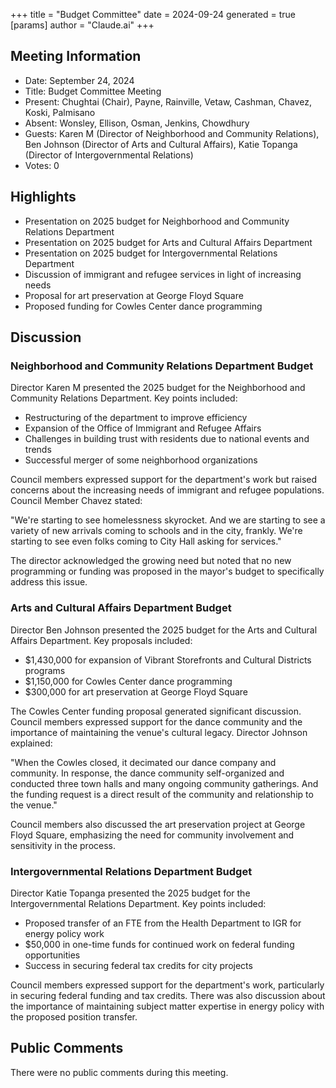 +++
title = "Budget Committee"
date = 2024-09-24
 generated = true
[params]
  author = "Claude.ai"
+++

## Meeting Information

- Date: September 24, 2024
- Title: Budget Committee Meeting
- Present: Chughtai (Chair), Payne, Rainville, Vetaw, Cashman, Chavez, Koski, Palmisano
- Absent: Wonsley, Ellison, Osman, Jenkins, Chowdhury
- Guests: Karen M (Director of Neighborhood and Community Relations), Ben Johnson (Director of Arts and Cultural Affairs), Katie Topanga (Director of Intergovernmental Relations)
- Votes: 0

## Highlights

- Presentation on 2025 budget for Neighborhood and Community Relations Department
- Presentation on 2025 budget for Arts and Cultural Affairs Department
- Presentation on 2025 budget for Intergovernmental Relations Department
- Discussion of immigrant and refugee services in light of increasing needs
- Proposal for art preservation at George Floyd Square
- Proposed funding for Cowles Center dance programming

## Discussion

### Neighborhood and Community Relations Department Budget

Director Karen M presented the 2025 budget for the Neighborhood and Community Relations Department. Key points included:

- Restructuring of the department to improve efficiency
- Expansion of the Office of Immigrant and Refugee Affairs
- Challenges in building trust with residents due to national events and trends
- Successful merger of some neighborhood organizations

Council members expressed support for the department's work but raised concerns about the increasing needs of immigrant and refugee populations. Council Member Chavez stated:

"We're starting to see homelessness skyrocket. And we are starting to see a variety of new arrivals coming to schools and in the city, frankly. We're starting to see even folks coming to City Hall asking for services."

The director acknowledged the growing need but noted that no new programming or funding was proposed in the mayor's budget to specifically address this issue.

### Arts and Cultural Affairs Department Budget

Director Ben Johnson presented the 2025 budget for the Arts and Cultural Affairs Department. Key proposals included:

- $1,430,000 for expansion of Vibrant Storefronts and Cultural Districts programs
- $1,150,000 for Cowles Center dance programming
- $300,000 for art preservation at George Floyd Square

The Cowles Center funding proposal generated significant discussion. Council members expressed support for the dance community and the importance of maintaining the venue's cultural legacy. Director Johnson explained:

"When the Cowles closed, it decimated our dance company and community. In response, the dance community self-organized and conducted three town halls and many ongoing community gatherings. And the funding request is a direct result of the community and relationship to the venue."

Council members also discussed the art preservation project at George Floyd Square, emphasizing the need for community involvement and sensitivity in the process.

### Intergovernmental Relations Department Budget

Director Katie Topanga presented the 2025 budget for the Intergovernmental Relations Department. Key points included:

- Proposed transfer of an FTE from the Health Department to IGR for energy policy work
- $50,000 in one-time funds for continued work on federal funding opportunities
- Success in securing federal tax credits for city projects

Council members expressed support for the department's work, particularly in securing federal funding and tax credits. There was also discussion about the importance of maintaining subject matter expertise in energy policy with the proposed position transfer.

## Public Comments

There were no public comments during this meeting.
